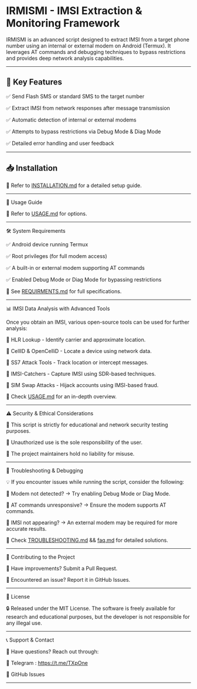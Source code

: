 # IRMISMI - IMSI Extraction & Monitoring Framework  

IRMISMI is an advanced script designed to extract IMSI from a target phone number using an internal or external modem on Android (Termux). It leverages AT commands and debugging techniques to bypass restrictions and provides deep network analysis capabilities.  

---

## 📌 Key Features  

✅ Send Flash SMS or standard SMS to the target number  

✅ Extract IMSI from network responses after message transmission  

✅ Automatic detection of internal or external modems  

✅ Attempts to bypass restrictions via Debug Mode & Diag Mode  

✅ Detailed error handling and user feedback  

---

## 📥 Installation  


📖 Refer to [INSTALLATION.md](https://github.com/TX-One/IRMISMI/blob/main/INSTALLATION.md) for a detailed setup guide.


---

🚀 Usage Guide

📖 Refer to [USAGE.md](https://github.com/TX-One/IRMISMI/blob/main/USAGE.md) for options.


---

🛠 System Requirements

✅ Android device running Termux

✅ Root privileges (for full modem access)

✅ A built-in or external modem supporting AT commands

✅ Enabled Debug Mode or Diag Mode for bypassing restrictions

📖 See [REQUIRMENTS.md](https://github.com/TX-One/IRMISMI/blob/main/REQUIRMENTS.md) for full specifications.


---

📊 IMSI Data Analysis with Advanced Tools

Once you obtain an IMSI, various open-source tools can be used for further analysis:

🔹 HLR Lookup - Identify carrier and approximate location.

🔹 CellID & OpenCelliD - Locate a device using network data.

🔹 SS7 Attack Tools - Track location or intercept messages.

🔹 IMSI-Catchers - Capture IMSI using SDR-based techniques.

🔹 SIM Swap Attacks - Hijack accounts using IMSI-based fraud.

📖 Check [USAGE.md](https://github.com/TX-One/IRMISMI/blob/main/USAGE.md) for an in-depth overview.


---

⚠️ Security & Ethical Considerations

🔴 This script is strictly for educational and network security testing purposes.

🔴 Unauthorized use is the sole responsibility of the user.

🔴 The project maintainers hold no liability for misuse.


---

🎯 Troubleshooting & Debugging

💡 If you encounter issues while running the script, consider the following:

🔹 Modem not detected? → Try enabling Debug Mode or Diag Mode.

🔹 AT commands unresponsive? → Ensure the modem supports AT commands.

🔹 IMSI not appearing? → An external modem may be required for more accurate results.

📖 Check [TROUBLESHOOTING.md](https://github.com/TX-One/IRMISMI/blob/main/TROUBLESHOOTING.md) && [faq.md](https://github.com/TX-One/IRMISMI/blob/main/faq.md) for detailed solutions.


---

🤝 Contributing to the Project

🔹 Have improvements? Submit a Pull Request.

🔹 Encountered an issue? Report it in GitHub Issues.


---

📜 License

🔒 Released under the MIT License. The software is freely available for research and educational purposes, but the developer is not responsible for any illegal use.


---

📞 Support & Contact

📢 Have questions? Reach out through:

🔹 Telegram : https://t.me/TXpOne

🔹 GitHub Issues

---
